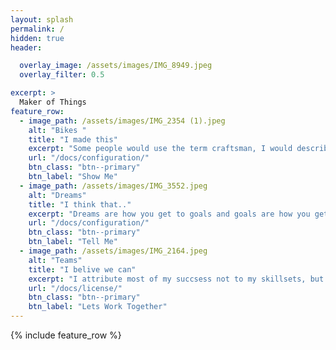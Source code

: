 ```yaml
---
layout: splash
permalink: /
hidden: true
header:

  overlay_image: /assets/images/IMG_8949.jpeg
  overlay_filter: 0.5 

excerpt: >
  Maker of Things
feature_row:
  - image_path: /assets/images/IMG_2354 (1).jpeg
    alt: "Bikes "
    title: "I made this"
    excerpt: "Some people would use the term craftsman, I would describe myself as a maker of things"
    url: "/docs/configuration/"
    btn_class: "btn--primary"
    btn_label: "Show Me"
  - image_path: /assets/images/IMG_3552.jpeg
    alt: "Dreams"
    title: "I think that.."
    excerpt: "Dreams are how you get to goals and goals are how you get to dreams."
    url: "/docs/configuration/"
    btn_class: "btn--primary"
    btn_label: "Tell Me"
  - image_path: /assets/images/IMG_2164.jpeg
    alt: "Teams"
    title: "I belive we can"
    excerpt: "I attribute most of my succsess not to my skillsets, but rather to my relentless efforts to better my surroundings."
    url: "/docs/license/"
    btn_class: "btn--primary"
    btn_label: "Lets Work Together"      
---
```


{% include feature_row %}
